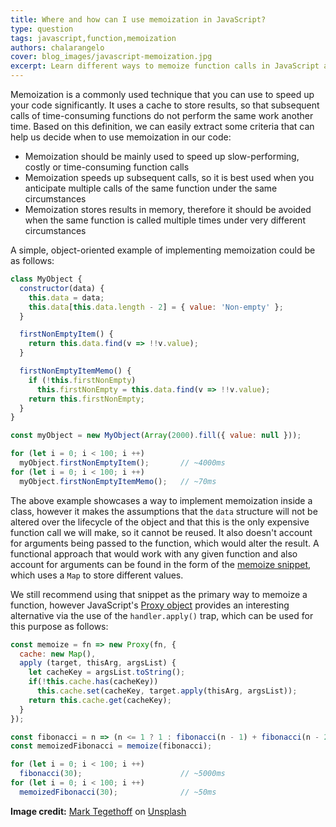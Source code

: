 ```yaml
---
title: Where and how can I use memoization in JavaScript?
type: question
tags: javascript,function,memoization
authors: chalarangelo
cover: blog_images/javascript-memoization.jpg
excerpt: Learn different ways to memoize function calls in JavaScript as well as when to use memoization to get the best performance results. 
---
```


Memoization is a commonly used technique that you can use to speed up your code significantly. It uses a cache to store results, so that subsequent calls of time-consuming functions do not perform the same work another time. Based on this definition, we can easily extract some criteria that can help us decide when to use memoization in our code:

- Memoization should be mainly used to speed up slow-performing, costly or time-consuming function calls
- Memoization speeds up subsequent calls, so it is best used when you anticipate multiple calls of the same function under the same circumstances
- Memoization stores results in memory, therefore it should be avoided when the same function is called multiple times under very different circumstances

A simple, object-oriented example of implementing memoization could be as follows:

```js
class MyObject {
  constructor(data) {
    this.data = data;
    this.data[this.data.length - 2] = { value: 'Non-empty' };
  }

  firstNonEmptyItem() {
    return this.data.find(v => !!v.value);
  }

  firstNonEmptyItemMemo() {
    if (!this.firstNonEmpty)
      this.firstNonEmpty = this.data.find(v => !!v.value);
    return this.firstNonEmpty;
  }
}

const myObject = new MyObject(Array(2000).fill({ value: null }));

for (let i = 0; i < 100; i ++)
  myObject.firstNonEmptyItem();       // ~4000ms
for (let i = 0; i < 100; i ++)
  myObject.firstNonEmptyItemMemo();   // ~70ms
```

The above example showcases a way to implement memoization inside a class, however it makes the assumptions that the `data` structure will not be altered over the lifecycle of the object and that this is the only expensive function call we will make, so it cannot be reused. It also doesn't account for arguments being passed to the function, which would alter the result. A functional approach that would work with any given function and also account for arguments can be found in the form of the [memoize snippet](/js/s/memoize/), which uses a `Map` to store different values. 

We still recommend using that snippet as the primary way to memoize a function, however JavaScript's [Proxy object](https://developer.mozilla.org/en-US/docs/Web/JavaScript/Reference/Global_Objects/Proxy) provides an interesting alternative via the use of the `handler.apply()` trap, which can be used for this purpose as follows:

```js
const memoize = fn => new Proxy(fn, {
  cache: new Map(),
  apply (target, thisArg, argsList) {
    let cacheKey = argsList.toString();
    if(!this.cache.has(cacheKey))
      this.cache.set(cacheKey, target.apply(thisArg, argsList));
    return this.cache.get(cacheKey);
  }
});

const fibonacci = n => (n <= 1 ? 1 : fibonacci(n - 1) + fibonacci(n - 2));
const memoizedFibonacci = memoize(fibonacci);

for (let i = 0; i < 100; i ++)
  fibonacci(30);                      // ~5000ms
for (let i = 0; i < 100; i ++)
  memoizedFibonacci(30);              // ~50ms
```


**Image credit:** [Mark Tegethoff](https://unsplash.com/@tegethoff?utm_source=unsplash&utm_medium=referral&utm_content=creditCopyText) on [Unsplash](https://unsplash.com/s/photos/code?utm_source=unsplash&utm_medium=referral&utm_content=creditCopyText)
